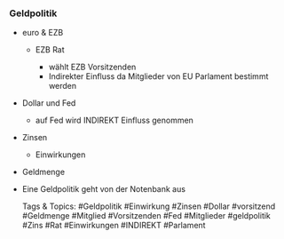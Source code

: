 ### Geldpolitik

- euro & EZB

	- EZB Rat

		- wählt EZB Vorsitzenden
		- Indirekter Einfluss da Mitglieder von EU Parlament bestimmt werden

- Dollar und Fed

	- auf Fed wird INDIREKT Einfluss genommen 

- Zinsen

	- Einwirkungen

- Geldmenge
- Eine Geldpolitik geht von der Notenbank aus

   Tags & Topics:
   #Geldpolitik
   #Einwirkung
   #Zinsen
   #Dollar
   #vorsitzend
   #Geldmenge
   #Mitglied
   #Vorsitzenden
   #Fed
   #Mitglieder
   #geldpolitik
   #Zins
   #Rat
   #Einwirkungen
   #INDIREKT
   #Parlament